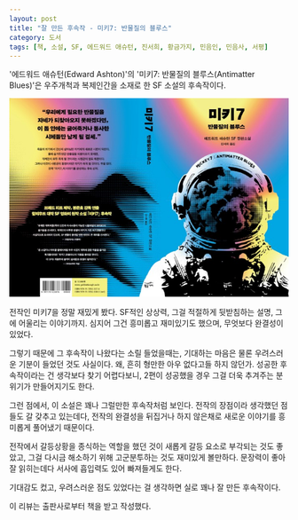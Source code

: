 ```yaml
---
layout: post
title: "잘 만든 후속작 - 미키7: 반물질의 블루스"
category: 도서
tags: [책, 소설, SF, 에드워드 애슈턴, 진서희, 황금가지, 민음인, 민음사, 서평]
---
```


'에드워드 애슈턴(Edward Ashton)'의
'미키7: 반물질의 블루스(Antimatter Blues)'은
우주개척과 복제인간을 소재로 한 SF 소설의 후속작이다.

![표지](/images/book/mickey7-antimatter-blues-book-h480.jpg)

전작인 미키7을 정말 재밌게 봤다. SF적인 상상력, 그걸 적절하게 뒷받침하는 설명, 그에 어울리는 이야기까지. 심지어 그건 흥미롭고 재미있기도 했으며, 무엇보다 완결성이 있었다.

그렇기 때문에 그 후속작이 나왔다는 소릴 들었을때는, 기대하는 마음은 물론 우려스러운 기분이 들었던 것도 사실이다. 왜, 흔히 형만한 아우 없다고들 하지 않던가. 성공한 후속작이라는 건 생각보다 찾기 어렵다보니, 2편이 성공했을 경우 그걸 더욱 추겨주는 분위기가 만들어지기도 한다.

그런 점에서, 이 소설은 꽤나 그럴만한 후속작처럼 보인다. 전작의 장점이라 생각했던 점들도 갈 갖추고 있는데다, 전작의 완결성을 뒤집거나 하지 않은채로 새로운 이야기를 흥미롭게 풀어냈기 때문이다.

전작에서 갈등상황을 종식하는 역할을 했던 것이 새롭게 갈등 요소로 부각되는 것도 좋았고, 그걸 다시금 해소하기 위해 고군분투하는 것도 재미있게 볼만하다. 문장력이 좋아 잘 읽히는데다 서사에 흡입력도 있어 빠져들게도 한다.

기대감도 컸고, 우려스러운 점도 있었다는 걸 생각하면 실로 꽤나 잘 만든 후속작이다.



<div class="im im-info">
이 리뷰는 출판사로부터 책을 받고 작성했다.
</div>
